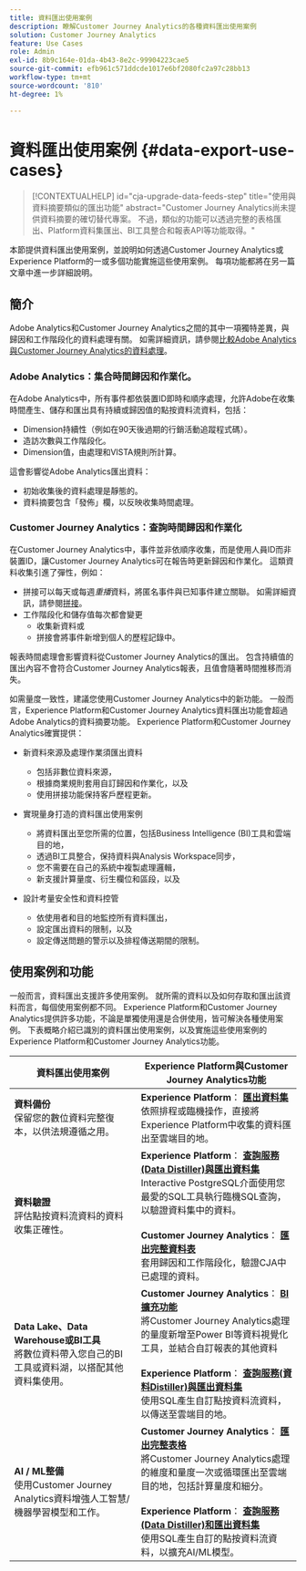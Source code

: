 ```yaml
---
title: 資料匯出使用案例
description: 瞭解Customer Journey Analytics的各種資料匯出使用案例
solution: Customer Journey Analytics
feature: Use Cases
role: Admin
exl-id: 8b9c164e-01da-4b43-8e2c-99904223cae5
source-git-commit: efb961c571ddcde1017e6bf2080fc2a97c28bb13
workflow-type: tm+mt
source-wordcount: '810'
ht-degree: 1%

---
```


# 資料匯出使用案例 {#data-export-use-cases}

<!-- This contextual help is for the upgrade checklist -->

<!-- markdownlint-disable MD034 -->

>[!CONTEXTUALHELP]
>id="cja-upgrade-data-feeds-step"
>title="使用與資料摘要類似的匯出功能"
>abstract="Customer Journey Analytics尚未提供資料摘要的確切替代專案。 不過，類似的功能可以透過完整的表格匯出、Platform資料集匯出、BI工具整合和報表API等功能取得。"

<!-- markdownlint-enable MD034 -->

本節提供資料匯出使用案例，並說明如何透過Customer Journey Analytics或Experience Platform的一或多個功能實施這些使用案例。 每項功能都將在另一篇文章中進一步詳細說明。

## 簡介

Adobe Analytics和Customer Journey Analytics之間的其中一項獨特差異，與歸因和工作階段化的資料處理有關。 如需詳細資訊，請參閱[比較Adobe Analytics與Customer Journey Analytics的資料處理](/help/getting-started/aa-vs-cja/data-processing-comparisons.md)。

### Adobe Analytics：集合時間歸因和作業化。

在Adobe Analytics中，所有事件都依裝置ID即時和順序處理，允許Adobe在收集時間產生、儲存和匯出具有持續或歸因值的點按資料流資料，包括：

* Dimension持續性（例如在90天後過期的行銷活動追蹤程式碼）。
* 造訪次數與工作階段化。
* Dimension值，由處理和VISTA規則所計算。

這會影響從Adobe Analytics匯出資料：

* 初始收集後的資料處理是靜態的。
* 資料摘要包含「發佈」欄，以反映收集時間處理。


### Customer Journey Analytics：查詢時間歸因和作業化

在Customer Journey Analytics中，事件並非依順序收集，而是使用人員ID而非裝置ID，讓Customer Journey Analytics可在報告時更新歸因和作業化。 這類資料收集引進了彈性，例如：

* 拼接可以每天或每週&#x200B;_重播_&#x200B;資料，將匿名事件與已知事件建立關聯。 如需詳細資訊，請參閱[拼接](../../stitching/overview.md)。
* 工作階段化和儲存值每次都會變更
   * 收集新資料或
   * 拼接會將事件新增到個人的歷程記錄中。

報表時間處理會影響資料從Customer Journey Analytics的匯出。 包含持續值的匯出內容不會符合Customer Journey Analytics報表，且值會隨著時間推移而消失。

如需量度一致性，建議您使用Customer Journey Analytics中的新功能。 一般而言，Experience Platform和Customer Journey Analytics資料匯出功能會超過Adobe Analytics的資料摘要功能。 Experience Platform和Customer Journey Analytics確實提供：

* 新資料來源及處理作業須匯出資料

   * 包括非數位資料來源，
   * 根據商業規則套用自訂歸因和作業化，以及
   * 使用拼接功能保持客戶歷程更新。

* 實現量身打造的資料匯出使用案例

   * 將資料匯出至您所需的位置，包括Business Intelligence (BI)工具和雲端目的地，
   * 透過BI工具整合，保持資料與Analysis Workspace同步，
   * 您不需要在自己的系統中複製處理邏輯，
   * 新支援計算量度、衍生欄位和區段，以及

* 設計考量安全性和資料控管

   * 依使用者和目的地監控所有資料匯出，
   * 設定匯出資料的限制，以及
   * 設定傳送問題的警示以及排程傳送期間的限制。


## 使用案例和功能

一般而言，資料匯出支援許多使用案例。 就所需的資料以及如何存取和匯出該資料而言，每個使用案例都不同。 Experience Platform和Customer Journey Analytics提供許多功能，不論是單獨使用還是合併使用，皆可解決各種使用案例。 下表概略介紹已識別的資料匯出使用案例，以及實施這些使用案例的Experience Platform和Customer Journey Analytics功能。

| 資料匯出使用案例 | Experience Platform與Customer Journey Analytics功能 |
|---|---|
| **資料備份**<br/>&#x200B;保留您的數位資料完整復本，以供法規遵循之用。 | **Experience Platform**： [**匯出資料集**](export-datasets.md)<br/>&#x200B;依照排程或臨機操作，直接將Experience Platform中收集的資料匯出至雲端目的地。 |
| **資料驗證**<br/>&#x200B;評估點按資料流資料的資料收集正確性。 | **Experience Platform**： [**查詢服務(Data Distiller)與匯出資料集**](queryservice-export-datasets.md)<br/> Interactive PostgreSQL介面使用您最愛的SQL工具執行臨機SQL查詢，以驗證資料集中的資料。<br/><br/>**Customer Journey Analytics**： [**匯出完整資料表**](export-full-table.md)<br/>&#x200B;套用歸因和工作階段化，驗證CJA中已處理的資料。 |
| **Data Lake、Data Warehouse或BI工具**<br/>&#x200B;將數位資料帶入您自己的BI工具或資料湖，以搭配其他資料集使用。 | **Customer Journey Analytics**： [**BI擴充功能**](bi-extension.md)<br/>&#x200B;將Customer Journey Analytics處理的量度新增至Power BI等資料視覺化工具，並結合自訂報表的其他資料&#x200B;<br/><br/>**Experience Platform**： [**查詢服務(資料Distiller)與匯出資料集**](queryservice-export-datasets.md)<br>&#x200B;使用SQL產生自訂點按資料流資料，以傳送至雲端目的地。 |
| **AI / ML整備**<br/>&#x200B;使用Customer Journey Analytics資料增強人工智慧/機器學習模型和工作。 | **Customer Journey Analytics**： [**匯出完整表格**](export-full-table.md)<br/>&#x200B;將Customer Journey Analytics處理的維度和量度一次或循環匯出至雲端目的地，包括計算量度和細分。<br/><br/>**Experience Platform**： [**查詢服務(Data Distiller)和匯出資料集**](queryservice-export-datasets.md)<br/>&#x200B;使用SQL產生自訂的點按資料流資料，以擴充AI/ML模型。 |
